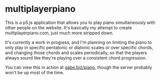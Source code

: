 # multiplayerpiano

This is a p5.js application that allows you to play piano simultaneously with other people on the website. It's basically my attempt to create multiplayerpiano.com, just much more stripped down.

It's currently a work in progress, and I'm planning on limiting the piano to only play in specific pentatonic or diatonic scales or over specific chords, and changing those chords and scales periodically, so that the players always sound like they're playing over a consistent chord progression.

You can view this in action at [gabe.biz/piano](https://gabe.biz/piano), though the server probably won't be up most of the time.

